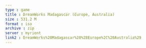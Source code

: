 ```yaml
---
type : game
title : DreamWorks Madagascar (Europe, Australia)
size : 531.2 M
format : iso
archive : zip
server : myrient
link2 : DreamWorks%20Madagascar%20%28Europe%2C%20Australia%29
---
```

